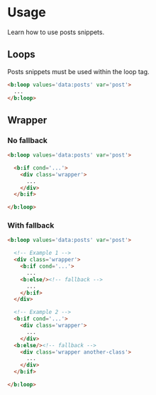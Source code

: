 <!--
@@@title:Usage@@@
@@@description:Learn how to use posts snippets.@@@
@@@section:Snippets@@@
@@@subsection:Posts@@@
-->

# Usage

Learn how to use posts snippets.


## Loops

Posts snippets must be used within the loop tag.

```html
<b:loop values='data:posts' var='post'>
  ...
</b:loop>
```


## Wrapper

### No fallback

```html
<b:loop values='data:posts' var='post'>

  <b:if cond='...'>
    <div class='wrapper'>
      ...
    </div>
  </b:if>

</b:loop>
```

### With fallback

```html
<b:loop values='data:posts' var='post'>

  <!-- Example 1 -->
  <div class='wrapper'>
    <b:if cond='...'>
      ...
    <b:else/><!-- fallback -->
      ...
    </b:if>
  </div>

  <!-- Example 2 -->
  <b:if cond='...'>
    <div class='wrapper'>
      ...
    </div>
  <b:else/><!-- fallback -->
    <div class='wrapper another-class'>
      ...
    </div>
  </b:if>

</b:loop>
```
